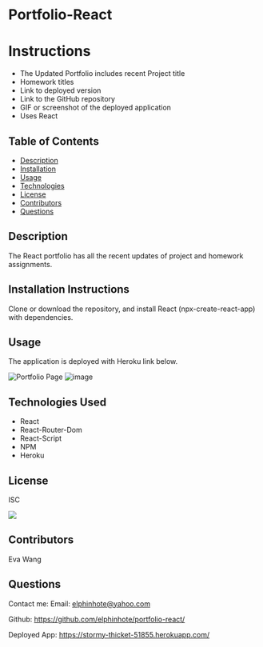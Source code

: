 # Portfolio-React

# Instructions

* The Updated Portfolio includes recent Project title
* Homework titles
* Link to deployed version
* Link to the GitHub repository
* GIF or screenshot of the deployed application
* Uses React


## Table of Contents
* [Description](#description)
* [Installation](#installation)
* [Usage](#usage)
* [Technologies](#technologies)
* [License](#license)
* [Contributors](#contributors)
* [Questions](#questions)

## Description
The React portfolio has all the recent updates of project and homework assignments.


## Installation Instructions
Clone or download the repository, and install React (npx-create-react-app) with dependencies.

## Usage
 The application is deployed with Heroku link below. 


![Portfolio Page](https://user-images.githubusercontent.com/65749636/113520037-2d496980-9545-11eb-9f4b-20e55f0b6ac2.png)
![image](https://user-images.githubusercontent.com/65749636/113534955-ee3c0800-9586-11eb-8c26-c717d628ecf4.png)



## Technologies Used

* React 
* React-Router-Dom 
* React-Script 
* NPM
* Heroku

## License
ISC

<img src="https://img.shields.io/badge/LICENSE-isc-green"/>


## Contributors
Eva Wang

## Questions
Contact me:
Email: [elphinhote@yahoo.com](elphinhote@yahoo.com)

Github: https://github.com/elphinhote/portfolio-react/

Deployed App: https://stormy-thicket-51855.herokuapp.com/
